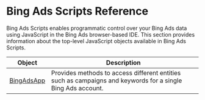 # Bing Ads Scripts Reference

Bing Ads Scripts enables programmatic control over your Bing Ads data using JavaScript in the Bing Ads browser-based IDE.
This section provides information about the top-level JavaScript objects available in Bing Ads Scripts.

|Object|Description|
|-|-
[BingAdsApp](./reference/BingAdsApp)|Provides methods to access different entities such as campaigns and keywords for a single Bing Ads account.